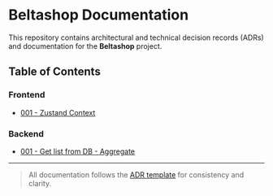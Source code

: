 # Beltashop Documentation

This repository contains architectural and technical decision records (ADRs) and documentation for the **Beltashop** project.

## Table of Contents

### Frontend

- [001 - Zustand Context](frontend/001%20-%20zustand%20context.md)

### Backend

- [001 - Get list from DB - Aggregate](backend/001%20-%20get%20list%20from%20db.md)

---

> All documentation follows the [ADR template](template.md) for consistency and clarity.
